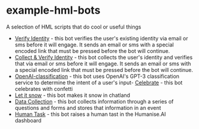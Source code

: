 # example-hml-bots
A selection of HML scripts that do cool or useful things

- [Verify Identity](/verify-identity.hml.yaml) - this bot verifies the user's existing identity via email or sms before it will engage. It sends an email or sms with a special encoded link that must be pressed before the bot will continue.
- [Collect & Verify Identity](/collect-and-verify-identity.hml.yaml) - this bot collects the user's identity and verifies that via email or sms before it will engage. It sends an email or sms with a special encoded link that must be pressed before the bot will continue.
- [OpenAI-classification](/openAI-classification.hml.yaml) - this bot uses OpenAI's GPT-3 classification service to determine the intent of a user's input- [Celebrate]() - this bot celebrates with confetti
- [Let it snow]() - this bot makes it snow in chatland
- [Data Collection]() - this bot collects information through a series of questions and forms and stores that information in an event
- [Human Task]() - this bot raises a human tast in the Humanise.AI dashboard